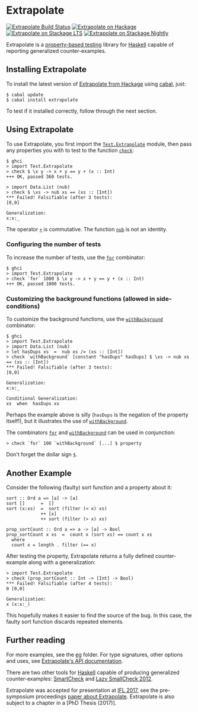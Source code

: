 Extrapolate
===========

[![Extrapolate Build Status][build-status]][build-log]
[![Extrapolate on Hackage][hackage-version]][extrapolate-on-hackage]
[![Extrapolate on Stackage LTS][stackage-lts-badge]][extrapolate-on-stackage-lts]
[![Extrapolate on Stackage Nightly][stackage-nightly-badge]][extrapolate-on-stackage-nightly]

Extrapolate is a [property-based testing] library for [Haskell]
capable of reporting generalized counter-examples.


Installing Extrapolate
----------------------

To install the latest version of [Extrapolate from Hackage] using [cabal], just:

	$ cabal update
	$ cabal install extrapolate

To test if it installed correctly, follow through the next section.


Using Extrapolate
-----------------

To use Extrapolate, you first import the [`Test.Extrapolate`] module,
then pass any properties you with to test to the function [`check`]:

	$ ghci
	> import Test.Extrapolate
	> check $ \x y -> x + y == y + (x :: Int)
	+++ OK, passed 360 tests.

	> import Data.List (nub)
	> check $ \xs -> nub xs == (xs :: [Int])
	*** Failed! Falsifiable (after 3 tests):
	[0,0]

	Generalization:
	x:x:_

The operator [`+`] is commutative.  The function [`nub`] is not an identity.


### Configuring the number of tests

To increase the number of tests, use the [`for`] combinator:

	$ ghci
	> import Test.Extrapolate
	> check `for` 1000 $ \x y -> x + y == y + (x :: Int)
	+++ OK, passed 1000 tests.


### Customizing the background functions (allowed in side-conditions)

To customize the background functions, use the [`withBackground`] combinator:

	$ ghci
	> import Test.Extrapolate
	> import Data.List (nub)
	> let hasDups xs  =  nub xs /= (xs :: [Int])
	> check `withBackground` [constant "hasDups" hasDups] $ \xs -> nub xs == (xs :: [Int])
	*** Failed! Falsifiable (after 3 tests):
	[0,0]

	Generalization:
	x:x:_

	Conditional Generalization:
	xs  when  hasDups xs

Perhaps the example above is silly (`hasDups` is the negation of the property
itself!), but it illustrates the use of [`withBackground`].


The combinators [`for`] and [`withBackground`] can be used in conjunction:

	> check `for` 100 `withBackground` [...] $ property

Don't forget the dollar sign [`$`].


Another Example
---------------

Consider the following (faulty) sort function and a property about it:

    sort :: Ord a => [a] -> [a]
    sort []      =  []
    sort (x:xs)  =  sort (filter (< x) xs)
                 ++ [x]
                 ++ sort (filter (> x) xs)

    prop_sortCount :: Ord a => a -> [a] -> Bool
    prop_sortCount x xs  =  count x (sort xs) == count x xs
      where
      count x = length . filter (== x)

After testing the property, Extrapolate returns a fully defined counter-example
along with a generalization:

    > import Test.Extrapolate
    > check (prop_sortCount :: Int -> [Int] -> Bool)
    *** Failed! Falsifiable (after 4 tests):
    0 [0,0]

    Generalization:
    x (x:x:_)

This hopefully makes it easier to find the source of the bug.  In this case,
the faulty sort function discards repeated elements.


Further reading
---------------

For more examples, see the [eg](eg) folder.
For type signatures, other options and uses,
see [Extrapolate's API documentation].

There are two other tools for [Haskell] capable of producing generalized
counter-examples: [SmartCheck] and [Lazy SmallCheck 2012].

Extrapolate was accepted for presentation at [IFL 2017],
see the pre-symposium proceedings
[paper about Extrapolate](https://matela.com.br/paper/extrapolate.pdf).
Extrapolate is also subject to a chapter in a [PhD Thesis (2017)].

[extrapolate-on-hackage]:          https://hackage.haskell.org/package/extrapolate
[Extrapolate from Hackage]:        https://hackage.haskell.org/package/extrapolate
[Extrapolate's API documentation]: https://hackage.haskell.org/package/extrapolate/docs/Test-Extrapolate.html
[`Test.Extrapolate`]:              https://hackage.haskell.org/package/extrapolate/docs/Test-Extrapolate.html
[`check`]:                         https://hackage.haskell.org/package/extrapolate/docs/Test-Extrapolate.html#v:check
[`for`]:                           https://hackage.haskell.org/package/extrapolate/docs/Test-Extrapolate.html#v:for
[`withBackground`]:                https://hackage.haskell.org/package/extrapolate/docs/Test-Extrapolate.html#v:withBackground
[`$`]:                             https://hackage.haskell.org/package/base-4.10.0.0/docs/Prelude.html#v:-36-
[`+`]:                             https://hackage.haskell.org/package/base/docs/Prelude.html#v:-43-
[`nub`]:                           https://hackage.haskell.org/package/base/docs/Data-List.html#v:nub
[Haskell]:                         https://www.haskell.org/
[cabal]:                           https://www.haskell.org/cabal/
[property-based testing]:          https://github.com/rudymatela/leancheck/blob/master/doc/tutorial.md

[IFL 2017]:             http://iflconference.org/
[SmartCheck]:           https://github.com/leepike/SmartCheck
[Lazy SmallCheck 2012]: https://github.com/UoYCS-plasma/lazysmallcheck2012
[PhD Thesis 2017]: https://matela.com.br/paper/rudy-phd-thesis-2017.pdf

[build-status]:    https://travis-ci.org/rudymatela/extrapolate.svg?branch=master
[build-log]:       https://travis-ci.org/rudymatela/extrapolate
[hackage-version]: https://img.shields.io/hackage/v/extrapolate.svg
[stackage-lts-badge]:            http://stackage.org/package/extrapolate/badge/lts
[stackage-nightly-badge]:        http://stackage.org/package/extrapolate/badge/nightly
[extrapolate-on-stackage]:         http://stackage.org/package/extrapolate
[extrapolate-on-stackage-lts]:     http://stackage.org/lts/package/extrapolate
[extrapolate-on-stackage-nightly]: http://stackage.org/nightly/package/extrapolate
